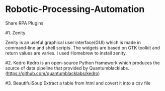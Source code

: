 # Robotic-Processing-Automation
Share RPA Plugins

#1. Zenity

Zenity is an useful graphical user interface(GUI) which is made in command-line and shell scripts. 
The widgets are based on GTK toolkit and return values are varies. I used Homebrew to install zenity. 

#2. Kedro 
Kedro is an open-source Python framework which produces the source of data pipeline that provided by Quantumblacklabs. 
(https://github.com/quantumblacklabs/kedro)


#3. BeautifulSoup 
Extract a table from html and covert it into a csv file 
